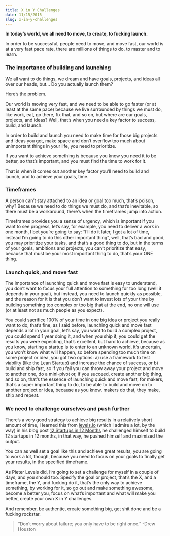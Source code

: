 ```yaml
---
title: X in Y Challenges
date: 11/15/2015
slug: x-in-y-challenges
---
```


**In today’s world, we all need to move, to create, to fucking launch.**

In order to be successful, people need to move, and move fast, our world is at a very fast pace rate, there are millions of things to do, to master and to learn.

### The importance of building and launching

We all want to do things, we dream and have goals, projects, and ideas all over our heads, but… Do you actually launch them?

Here’s the problem.

Our world is moving very fast, and we need to be able to go faster (or at least at the same pace) because we live surrounded by things we must do, like work, eat, go there, fix that, and so on, but where are our goals, projects, and ideas? Well, that’s when you need a key factor to success, build, and launch.

In order to build and launch you need to make time for those big projects and ideas you got, make space and don’t overflow too much about unimportant things in your life, you need to prioritize.

If you want to achieve something is because you know you need it to be better, so that’s important, and you must find the time to work for it.

That is when it comes out another key factor you’ll need to build and launch, and to achieve your goals, time.

### Timeframes

A person can’t stay attached to an idea or goal too much, that’s poison, why? Because we need to do things we must do, and that’s inevitable, so there must be a workaround, there’s when the timeframes jump into action.

Timeframes provides you a sense of urgency, which is important if you want to see progress, let’s say, for example, you need to deliver a work in one month, I bet you’re going to say: “I’ll do it later, I got a lot of time, instead I’m going to do this other important thing”, well, that’s bad and good, you may prioritize your tasks, and that’s a good thing to do, but in the terms of your goals, ambitions and projects, you can’t prioritize that easy, because that must be your most important thing to do, that’s your ONE thing.

### Launch quick, and move fast

The importance of launching quick and move fast is easy to understand, you don’t want to focus your full attention to something for too long (well it depends in your goal), but instead, you need to launch quickly as possible, and the reason for it is that you don’t want to invest lots of your time by building something too complex or too big that at the end, no one will use (or at least not as much people as you expect).

You could sacrifice 100% of your time in one big idea or project you really want to do, that’s fine, as I said before, launching quick and move fast depends a lot in your goal, let’s say, you want to build a complex project, you could spend 1 year doing it, and when you ship it, you could get the results you were expecting, that’s excellent, but hard to achieve, because as you know, starting a startup is to enter to an unknown world, it’s uncertain, you won’t know what will happen, so before spending too much time on some project or idea, you got two options: a) use a framework to test viability (like the Lean Startup) and increase the chance of success, or b) build and ship fast, so if you fail you can throw away your project and move to another one, do a mini-pivot or, if you succeed, create another big thing, and so on, that’s the essence of launching quick and move fast, for makers, that’s a super important thing to do, to be able to build and move on to another project or idea, because as you know, makers do that, they make, ship and repeat.

### We need to challenge ourselves and push further

There’s a very good strategy to achieve big results in a relatively short amount of time, I learned this from [levels.io](undefined) (which I admire a lot, by the way) in his blog post [12 Startups in 12 Months](https://levels.io/12-startups-12-months/) he challenged himself to build 12 startups in 12 months, in that way, he pushed himself and maximized the output.

You can as well set a goal like this and achieve great results, you are going to work a lot, though, because you need to focus on your goals to finally get your results, in the specified timeframe.

As Pieter Levels did, I’m going to set a challenge for myself in a couple of days, and you should too. Specify the goal or project, that’s the X, and a timeframe, the Y, and fucking do it, that’s the only way to achieve something, by working for it, so go out and make something awesome, become a better you, focus on what’s important and what will make you better, create your own X in Y challenges.

And remember, be authentic, create something big, get shit done and be a fucking rockstar.
> “Don’t worry about failure; you only have to be right once.”
> -Drew Houston
